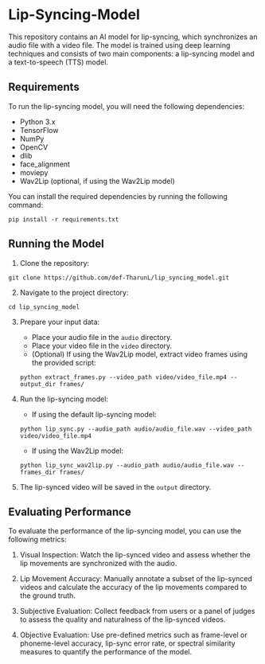 # Lip-Syncing-Model
This repository contains an AI model for lip-syncing, which synchronizes an audio file with a video file. The model is trained using deep learning techniques and consists of two main components: a lip-syncing model and a text-to-speech (TTS) model.

## Requirements

To run the lip-syncing model, you will need the following dependencies:

- Python 3.x
- TensorFlow
- NumPy
- OpenCV
- dlib
- face_alignment
- moviepy
- Wav2Lip (optional, if using the Wav2Lip model)

You can install the required dependencies by running the following command:

```shell
pip install -r requirements.txt
```

## Running the Model

1. Clone the repository:

```shell
git clone https://github.com/def-TharunL/lip_syncing_model.git
```

2. Navigate to the project directory:

```shell
cd lip_syncing_model
```

3. Prepare your input data:
   - Place your audio file in the `audio` directory.
   - Place your video file in the `video` directory.
   - (Optional) If using the Wav2Lip model, extract video frames using the provided script:

   ```shell
   python extract_frames.py --video_path video/video_file.mp4 --output_dir frames/
   ```

4. Run the lip-syncing model:
   - If using the default lip-syncing model:

   ```shell
   python lip_sync.py --audio_path audio/audio_file.wav --video_path video/video_file.mp4
   ```

   - If using the Wav2Lip model:

   ```shell
   python lip_sync_wav2lip.py --audio_path audio/audio_file.wav --frames_dir frames/
   ```

5. The lip-synced video will be saved in the `output` directory.

## Evaluating Performance

To evaluate the performance of the lip-syncing model, you can use the following metrics:

1. Visual Inspection: Watch the lip-synced video and assess whether the lip movements are synchronized with the audio.

2. Lip Movement Accuracy: Manually annotate a subset of the lip-synced videos and calculate the accuracy of the lip movements compared to the ground truth.

3. Subjective Evaluation: Collect feedback from users or a panel of judges to assess the quality and naturalness of the lip-synced videos.

4. Objective Evaluation: Use pre-defined metrics such as frame-level or phoneme-level accuracy, lip-sync error rate, or spectral similarity measures to quantify the performance of the model.
